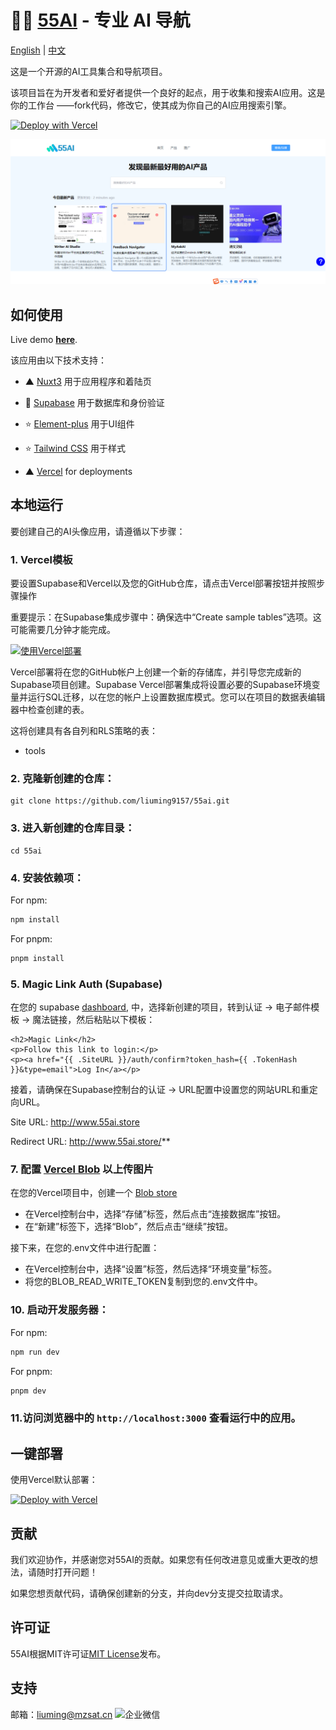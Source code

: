 
# 👨‍💼 [55AI](https://www.55ai.store/) - 专业 AI 导航

[English](README.md) | [中文](README.zh.md)

这是一个开源的AI工具集合和导航项目。

该项目旨在为开发者和爱好者提供一个良好的起点，用于收集和搜索AI应用。这是你的工作台 ——fork代码，修改它，使其成为你自己的AI应用搜索引擎。

[![Deploy with Vercel](https://vercel.com/button)](https://vercel.com/new/clone?repository-url=https%3A%2F%2Fgithub.com%2Fliuming9157%2F55ai%2Ftree%2F55aiT&envDescription=Set%20up%20environment%20variables%20for%2055AI%20and%20redirect%20URL%20in%20Supabase%20Auth%20dashboard.%20See%20.env.example%20for%20full%20config.&envLink=https%3A%2F%2Fgithub.com%2Fliuming9157%2F55ai%2Fblob%2F55ai%2F.env.example&project-name=55ai-clone&repository-name=55ai-clone&demo-title=AI%2055AI&demo-url=https%3A%2F%2Fwww.55ai.store%2F&demo-image=https%3A%2F%2Falioss-cdn.mzyun.tech%2F55ai%2F20240606%2F158d227d018da0cec062cc9c1b5a6781.png&integration-ids=oac_VqOgBHqhEoFTPzGkPd7L0iH6&external-id=https%3A%2F%2Fgithub.com%2Fliuming9157%2F55ai%2Ftree%2F55ai)

[![55AI Demo](/public/demo.png)](http://www.55ai.store/)

## 如何使用

Live demo **[here](http://www.55ai.store/)**.

该应用由以下技术支持：


- ▲ [Nuxt3](https://nuxt.com/) 用于应用程序和着陆页
- 🔋 [Supabase](https://supabase.com/) 用于数据库和身份验证

- ⭐️ [Element-plus](https://element-plus.org/) 用于UI组件
- ⭐️ [Tailwind CSS](https://tailwindcss.com/) 用于样式
- ▲ [Vercel](https://vercel.com/new/clone?repository-url=https%3A%2F%2Fgithub.com%2Fliuming9157%2F55ai%2Ftree%2F55aiT&envDescription=Set%20up%20environment%20variables%20for%2055AI%20and%20redirect%20URL%20in%20Supabase%20Auth%20dashboard.%20See%20.env.example%20for%20full%20config.&envLink=https%3A%2F%2Fgithub.com%2Fliuming9157%2F55ai%2Fblob%2F55ai%2F.env.example&project-name=55ai-clone&repository-name=55ai-clone&demo-title=AI%2055AI&demo-url=https%3A%2F%2Fwww.55ai.store%2F&demo-image=https%3A%2F%2Falioss-cdn.mzyun.tech%2F55ai%2F20240606%2F158d227d018da0cec062cc9c1b5a6781.png&integration-ids=oac_VqOgBHqhEoFTPzGkPd7L0iH6&external-id=https%3A%2F%2Fgithub.com%2Fliuming9157%2F55ai%2Ftree%2F55ai) for deployments



## 本地运行

要创建自己的AI头像应用，请遵循以下步骤：



### 1. Vercel模板

要设置Supabase和Vercel以及您的GitHub仓库，请点击Vercel部署按钮并按照步骤操作  

重要提示：在Supabase集成步骤中：确保选中“Create sample tables”选项。这可能需要几分钟才能完成。


[![使用Vercel部署](https://vercel.com/button)](https://vercel.com/new/clone?repository-url=https%3A%2F%2Fgithub.com%2Fliuming9157%2F55ai%2Ftree%2F55aiT&envDescription=Set%20up%20environment%20variables%20for%2055AI%20and%20redirect%20URL%20in%20Supabase%20Auth%20dashboard.%20See%20.env.example%20for%20full%20config.&envLink=https%3A%2F%2Fgithub.com%2Fliuming9157%2F55ai%2Fblob%2F55ai%2F.env.example&project-name=55ai-clone&repository-name=55ai-clone&demo-title=AI%2055AI&demo-url=https%3A%2F%2Fwww.55ai.store%2F&demo-image=https%3A%2F%2Falioss-cdn.mzyun.tech%2F55ai%2F20240606%2F158d227d018da0cec062cc9c1b5a6781.png&integration-ids=oac_VqOgBHqhEoFTPzGkPd7L0iH6&external-id=https%3A%2F%2Fgithub.com%2Fliuming9157%2F55ai%2Ftree%2F55ai)

Vercel部署将在您的GitHub帐户上创建一个新的存储库，并引导您完成新的Supabase项目创建。Supabase Vercel部署集成将设置必要的Supabase环境变量并运行SQL迁移，以在您的帐户上设置数据库模式。您可以在项目的数据表编辑器中检查创建的表。

这将创建具有各自列和RLS策略的表：

- tools


### 2. 克隆新创建的仓库：

```
git clone https://github.com/liuming9157/55ai.git
```

### 3. 进入新创建的仓库目录：

```
cd 55ai
```

### 4. 安装依赖项：

For npm:

```bash
npm install
```

For pnpm:

```bash
pnpm install
```

### 5. Magic Link Auth (Supabase)

在您的 supabase [dashboard](https://supabase.com/dashboard/), 中，选择新创建的项目，转到认证 -> 电子邮件模板 -> 魔法链接，然后粘贴以下模板：

```
<h2>Magic Link</h2>
<p>Follow this link to login:</p>
<p><a href="{{ .SiteURL }}/auth/confirm?token_hash={{ .TokenHash }}&type=email">Log In</a></p>
```

接着，请确保在Supabase控制台的认证 -> URL配置中设置您的网站URL和重定向URL。

Site URL: http://www.55ai.store

Redirect URL: http://www.55ai.store/**


### 7. 配置 [Vercel Blob](https://vercel.com/docs/storage/vercel-blob/quickstart#client-uploads) 以上传图片

在您的Vercel项目中，创建一个 [Blob store](https://vercel.com/docs/storage/vercel-blob/quickstart#create-a-blob-store)

- 在Vercel控制台中，选择“存储”标签，然后点击“连接数据库”按钮。
- 在“新建”标签下，选择“Blob”，然后点击“继续”按钮。

接下来，在您的.env文件中进行配置：

- 在Vercel控制台中，选择“设置”标签，然后选择“环境变量”标签。
- 将您的BLOB_READ_WRITE_TOKEN复制到您的.env文件中。


### 10. 启动开发服务器：

For npm:

```bash
npm run dev
```

For pnpm:

```bash
pnpm dev
```

### 11.访问浏览器中的 `http://localhost:3000` 查看运行中的应用。  

## 一键部署  

使用Vercel默认部署：

[![Deploy with Vercel](https://vercel.com/button)](https://vercel.com/new/clone?repository-url=https%3A%2F%2Fgithub.com%2Fliuming9157%2F55ai%2Ftree%2F55aiT&envDescription=Set%20up%20environment%20variables%20for%2055AI%20and%20redirect%20URL%20in%20Supabase%20Auth%20dashboard.%20See%20.env.example%20for%20full%20config.&envLink=https%3A%2F%2Fgithub.com%2Fliuming9157%2F55ai%2Fblob%2F55ai%2F.env.example&project-name=55ai-clone&repository-name=55ai-clone&demo-title=AI%2055AI&demo-url=https%3A%2F%2Fwww.55ai.store%2F&demo-image=https%3A%2F%2Falioss-cdn.mzyun.tech%2F55ai%2F20240606%2F158d227d018da0cec062cc9c1b5a6781.png&integration-ids=oac_VqOgBHqhEoFTPzGkPd7L0iH6&external-id=https%3A%2F%2Fgithub.com%2Fliuming9157%2F55ai%2Ftree%2F55ai)



## 贡献

我们欢迎协作，并感谢您对55AI的贡献。如果您有任何改进意见或重大更改的想法，请随时打开问题！

如果您想贡献代码，请确保创建新的分支，并向dev分支提交拉取请求。


## 许可证
55AI根据MIT许可证[MIT License](https://choosealicense.com/licenses/mit/)发布。


## 支持  
邮箱：liuming@mzsat.cn
![企业微信](http://alioss-cdn.mzyun.tech/common/qrcode.jpg)
